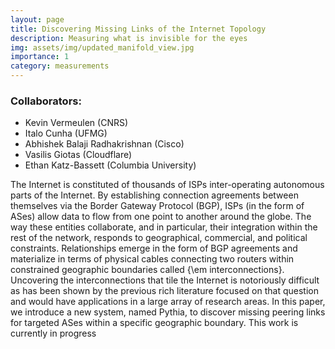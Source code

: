 ```yaml
---
layout: page
title: Discovering Missing Links of the Internet Topology
description: Measuring what is invisible for the eyes
img: assets/img/updated_manifold_view.jpg
importance: 1
category: measurements
---
```

### Collaborators:
<ul>
   <li>Kevin Vermeulen (CNRS)</li>
   <li>Italo Cunha (UFMG)</li>
   <li>Abhishek Balaji Radhakrishnan (Cisco)</li>
   <li>Vasilis Giotas (Cloudflare)</li>
   <li>Ethan Katz-Bassett (Columbia University)</li>
</ul>
The Internet is constituted of thousands of ISPs inter-operating autonomous parts of the Internet. By establishing connection agreements between themselves via the Border Gateway Protocol (BGP), ISPs (in the form of ASes) allow data to flow from one point to another around the globe. The way these entities collaborate, and in particular, their integration within the rest of the network, responds to geographical, commercial, and political constraints. Relationships emerge in the form of BGP agreements and materialize in terms of physical cables connecting two routers within constrained geographic boundaries called {\em interconnections}. Uncovering the interconnections that tile the Internet is notoriously difficult as has been shown by the previous rich literature focused on that question and would have applications in a large array of research areas. In this paper, we introduce a new system, named Pythia, to discover missing peering links for targeted ASes within a specific geographic boundary. This work is currently in progress
